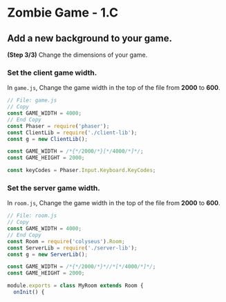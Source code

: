 # Zombie Game - 1.C

## Add a new background to your game.

**(Step 3/3)** Change the dimensions of your game.

### Set the client game width.

In `game.js`, Change the game width in the top of the file from **2000** to **600**.

```javascript
// File: game.js
// Copy
const GAME_WIDTH = 4000;
// End Copy
const Phaser = require('phaser');
const ClientLib = require('./client-lib');
const g = new ClientLib();

const GAME_WIDTH = /*{*/2000/*}[*/4000/*]*/;
const GAME_HEIGHT = 2000;

const keyCodes = Phaser.Input.Keyboard.KeyCodes;
```

### Set the server game width.

In `room.js`, Change the game width in the top of the file from **2000** to **600**.

```javascript
// File: room.js
// Copy
const GAME_WIDTH = 4000;
// End Copy
const Room = require('colyseus').Room;
const ServerLib = require('./server-lib');
const g = new ServerLib();

const GAME_WIDTH = /*{*/2000/*}*//*[*/4000/*]*/;
const GAME_HEIGHT = 2000;

module.exports = class MyRoom extends Room {
  onInit() {
```
